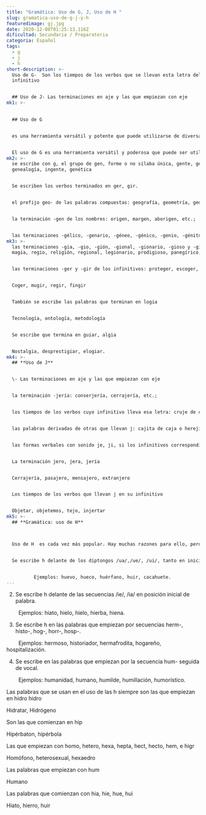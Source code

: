```yaml
---
title: "Gramática: Uso de G, J, Uso de H "
slug: gramatica-uso-de-g-j-y-h
featuredimage: gj.jpg
date: 2020-12-08T01:25:13.116Z
dificultad: Secundaria / Preparatoria
categoria: Español
tags:
  - g
  - j
  - h
short-description: >-
  Uso de G-  Son los tiempos de los verbos que se llevan esta letra del
  infinitivo


  ## Uso de J- Las terminaciones en aje y las que empiezan con eje
mk1: >-
  

  ## Uso de G 


  es una herramienta versátil y potente que puede utilizarse de diversas maneras. Gracias a su capacidad para crear gráficos de forma rápida y sencilla, G puede ayudarte a visualizar tus datos de una forma que facilite su comprensión. Además, G también puede utilizarse para el análisis estadístico, permitiéndole descubrir tendencias y patrones en sus datos. Por último, el uso de G también se puede utilizar para la minería de datos, lo que le permite encontrar información nueva e interesante en su conjunto de datos.


  El uso de G es una herramienta versátil y poderosa que puede ser utilizada en una variedad de maneras. Gracias a su capacidad para crear gráficos de forma rápida y sencilla, G puede ayudarle a visualizar
mk2: >-
  se escribe con g, el grupo de gen, forme o no sílaba única, gente, genciana,
  genealogía, ingente, genética 


  Se escriben los verbos terminados en ger, gir. 


  el prefijo geo- de las palabras compuestas: geografía, geometría, geología, etc.; 


  la terminación -gen de los nombres: origen, margen, aborigen, etc.;


  las terminaciones -gélico, -genario, -géneo, -génico, -genio, -génito, -gesimal, -gésimo, -gético y sus femeninos y plurales: angélico, sexagenario, homogéneo, fotogénico, ingenio, primogénito, cuadragesimal, vigésimo, apologético;
mk3: >-
  las terminaciones -gia, -gio, -gión, -gional, -gionario, -gioso y -gírico:
  magia, regio, religión, regional, legionario, prodigioso, panegírico, etc.;


  las terminaciones -ger y -gir de los infinitivos: proteger, escoger, recoger, fingir, corregir, dirigir, etc. Menos tejer, crujir y sus derivados.


  Coger, mugir, regir, fingir


  También se escribe las palabras que terminan en logia 


  Tecnología, ontología, metodología 


  Se escribe que termina en guiar, algia 


  Nostalgia, desprestigiar, elogiar.
mk4: >-
  ## **Uso de J**


  \- Las terminaciones en aje y las que empiezan con eje 


  la terminación -jería: conserjería, cerrajería, etc.;


  los tiempos de los verbos cuyo infinitivo lleva esa letra: cruje de crujir o trabaja de trabajar;


  las palabras derivadas de otras que llevan j: cajita de caja o herejía de hereje;


  las formas verbales con sonido je, ji, si los infinitivos correspondientes no llevan ni g ni j: distrajimos de distraer, dedujimos de deducir, dijimos de decir, etc.


  La terminación jero, jera, jería


  Cerrajería, pasajero, mensajero, extranjero 


  Los tiempos de los verbos que llevan j en su infinitivo 


  Objetar, objetemos, tejo, injertar
mk5: >-
  ## **Gramática: uso de H** 



  Uso de H  es cada vez más popular. Hay muchas razones para ello, pero la más importante es que simplemente funciona. H ofrece una forma sencilla y fiable de hacer cosas que de otro modo serían difíciles o imposibles. Por ejemplo, consideremos el problema de buscar en una gran colección de datos. Con H, esto puede hacerse rápida y fácilmente. H también facilita la paralelización de tareas, lo que puede mejorar el rendimiento en órdenes de magnitud.


  Se escribe h delante de los diptongos /ua/,/ue/, /ui/, tanto en inicial de palabra como en posición interior a comienzo de sílaba


          Ejemplos: huevo, hueco, huérfano, huir, cacahuete.
---
```



2. Se escribe h delante de las secuencias /ie/, /ia/ en posición inicial de palabra.

        Ejemplos: hiato, hielo, hielo, hierba, hiena.

3. Se escribe h en las palabras que empiezan por secuencias herm-, histo-, hog-, horr-, hosp-.

        Ejemplos: hermoso, historiador, hermafrodita, hogareño, hospitalización.

4. Se escribe en las palabras que empiezan por la secuencia hum- seguida de vocal.

        Ejemplos: humanidad, humano, humilde, humillación, humorístico.

Las palabras que se usan en el uso de las h siempre son las que empiezan en hidro hidro 

Hidratar, Hidrógeno 

Son las que comienzan en hip 

Hipérbaton, hipérbola 

Las que empiezan con homo, hetero, hexa, hepta, hect, hecto, hem, e higr

Homófono, heterosexual, hexaedro

Las palabras que empiezan con hum

Humano  

Las palabras que comienzan con hia, hie, hue, hui

Hiato, hierro, huir